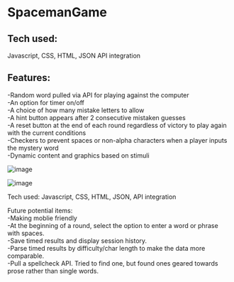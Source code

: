 # SpacemanGame

## Tech used:
Javascript, CSS, HTML, JSON API integration

## Features:  
-Random word pulled via API for playing against the computer  
-An option for timer on/off  
-A choice of how many mistake letters to allow  
-A hint button appears after 2 consecutive mistaken guesses  
-A reset button at the end of each round regardless of victory to play again with the current conditions  
-Checkers to prevent spaces or non-alpha characters when a player inputs the mystery word  
-Dynamic content and graphics based on stimuli  

![image](https://github.com/codysharma/SpacemanGame/assets/123990673/6541e848-dcc6-4d52-83e9-0645a4027c67)

![image](https://github.com/codysharma/SpacemanGame/assets/123990673/ce4f4fd4-535b-4adc-850d-675f6346a218)

Tech used: Javascript, CSS, HTML, JSON, API integration

Future potential items:  
-Making moblie friendly  
-At the beginning of a round, select the option to enter a word or phrase with spaces.   
-Save timed results and display session history.  
-Parse timed results by difficulty/char length to make the data more comparable.  
-Pull a spellcheck API. Tried to find one, but found ones geared towards prose rather than single words.  
